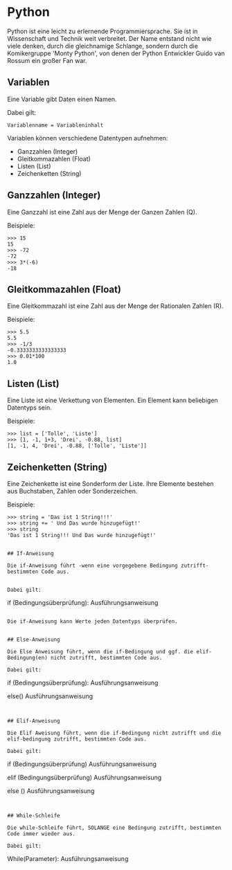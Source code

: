 # Python
Python ist eine leicht zu erlernende Programmiersprache.
Sie ist in Wissenschaft und Technik weit verbreitet.
Der Name entstand nicht wie viele denken,
durch die gleichnamige Schlange,
sondern durch die Komikergruppe 'Monty Python',
von denen der Python Entwickler Guido van Rossum ein großer Fan war.

## Variablen
Eine Variable gibt Daten einen Namen.

Dabei gilt:
```
Variablenname = Variableninhalt
```
Variablen können verschiedene Datentypen aufnehmen:
- Ganzzahlen (Integer)
- Gleitkommazahlen (Float)
- Listen (List)
- Zeichenketten (String)


## Ganzzahlen (Integer)
Eine Ganzzahl ist eine Zahl aus der Menge der Ganzen Zahlen (Q).

Beispiele:
```
>>> 15
15
>>> -72
-72
>>> 3*(-6)
-18
```

## Gleitkommazahlen (Float)
Eine Gleitkommazahl ist eine Zahl aus der Menge der Rationalen Zahlen (R).

Beispiele:
```
>>> 5.5
5.5
>>> -1/3
-0.3333333333333333
>>> 0.01*100
1.0
```

## Listen (List)
Eine Liste ist eine Verkettung von Elementen. Ein Element kann beliebigen Datentyps sein.

Beispiele:
```
>>> list = ['Tolle', 'Liste']
>>> [1, -1, 1+3, 'Drei', -0.88, list]
[1, -1, 4, 'Drei', -0.88, ['Tolle', 'Liste']]
```

## Zeichenketten (String)
Eine Zeichenkette ist eine Sonderform der Liste. Ihre Elemente bestehen aus Buchstaben, Zahlen oder Sonderzeichen.

Beispiele:
```
>>> string = 'Das ist 1 String!!!'
>>> string += ' Und Das wurde hinzugefügt!'
>>> string 
'Das ist 1 String!!! Und Das wurde hinzugefügt!' 


## If-Anweisung

Die if-Anweisung führt -wenn eine vorgegebene Bedingung zutrifft- bestimmten Code aus.


Dabei gilt:
```
if (Bedingungsüberprüfung):
    Ausführungsanweisung
```

Die if-Anweisung kann Werte jeden Datentyps überprüfen.


## Else-Anweisung

Die Else Anweisung führt, wenn die if-Bedingung und ggf. die elif-Bedingung(en) nicht zutrifft, bestimmten Code aus.

Dabei gilt:
```
if (Bedingungsüberprüfung):
    Ausführungsanweisung

else()
    Ausführungsanweisung
```


## Elif-Anweisung

Die Elif Aweisung führt, wenn die if-Bedingung nicht zutrifft und die elif-bedingung zutrifft, bestimmten Code aus.

Dabei gilt:
```
if (Bedingungsüberprüfung)
    Ausführungsanweisung

elif (Bedingungsüberprüfung)
    Ausführungsanweisung

else ()
    Ausführungsanweisung
```


## While-Schleife

Die while-Schleife führt, SOLANGE eine Bedingung zutrifft, bestimmten Code immer wieder aus.

Dabei gilt:
```
While(Parameter):
    Ausführungsanweisung
```

